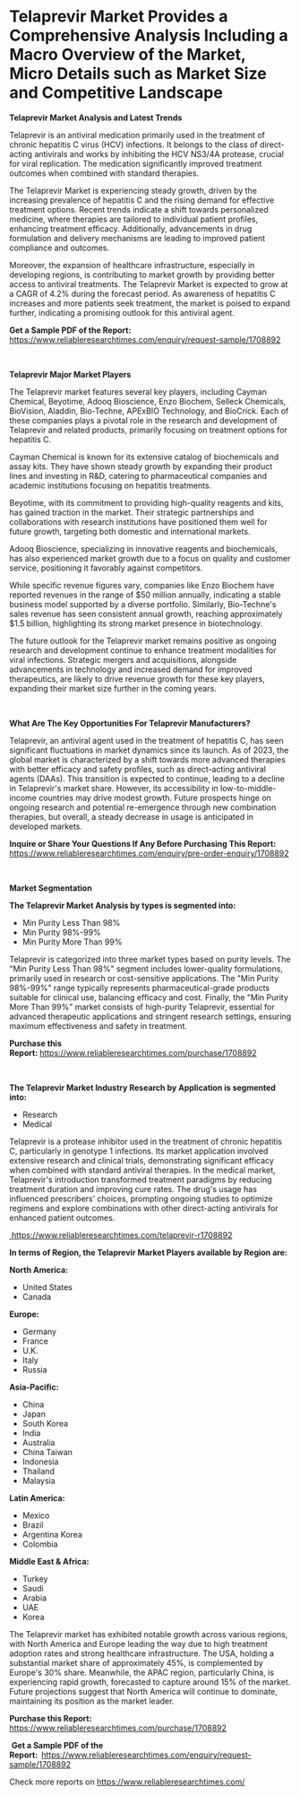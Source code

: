 <p><h1>Telaprevir Market Provides a Comprehensive Analysis Including a Macro Overview of the Market, Micro Details such as Market Size and Competitive Landscape</h1></p><p><strong>Telaprevir Market Analysis and Latest Trends</strong></p>
<p><p>Telaprevir is an antiviral medication primarily used in the treatment of chronic hepatitis C virus (HCV) infections. It belongs to the class of direct-acting antivirals and works by inhibiting the HCV NS3/4A protease, crucial for viral replication. The medication significantly improved treatment outcomes when combined with standard therapies.</p><p>The Telaprevir Market is experiencing steady growth, driven by the increasing prevalence of hepatitis C and the rising demand for effective treatment options. Recent trends indicate a shift towards personalized medicine, where therapies are tailored to individual patient profiles, enhancing treatment efficacy. Additionally, advancements in drug formulation and delivery mechanisms are leading to improved patient compliance and outcomes.</p><p>Moreover, the expansion of healthcare infrastructure, especially in developing regions, is contributing to market growth by providing better access to antiviral treatments. The Telaprevir Market is expected to grow at a CAGR of 4.2% during the forecast period. As awareness of hepatitis C increases and more patients seek treatment, the market is poised to expand further, indicating a promising outlook for this antiviral agent.</p></p>
<p><strong>Get a Sample PDF of the Report:&nbsp;</strong> <a href="https://www.reliableresearchtimes.com/enquiry/request-sample/1708892?utm_campaign=2779&utm_medium=2&utm_source=Github&utm_content=ia&utm_term=27032025&utm_id=telaprevir">https://www.reliableresearchtimes.com/enquiry/request-sample/1708892</a></p>
<p>&nbsp;</p>
<p><strong>Telaprevir Major Market Players</strong></p>
<p><p>The Telaprevir market features several key players, including Cayman Chemical, Beyotime, Adooq Bioscience, Enzo Biochem, Selleck Chemicals, BioVision, Aladdin, Bio-Techne, APExBIO Technology, and BioCrick. Each of these companies plays a pivotal role in the research and development of Telaprevir and related products, primarily focusing on treatment options for hepatitis C.</p><p>Cayman Chemical is known for its extensive catalog of biochemicals and assay kits. They have shown steady growth by expanding their product lines and investing in R&D, catering to pharmaceutical companies and academic institutions focusing on hepatitis treatments.</p><p>Beyotime, with its commitment to providing high-quality reagents and kits, has gained traction in the market. Their strategic partnerships and collaborations with research institutions have positioned them well for future growth, targeting both domestic and international markets.</p><p>Adooq Bioscience, specializing in innovative reagents and biochemicals, has also experienced market growth due to a focus on quality and customer service, positioning it favorably against competitors.</p><p>While specific revenue figures vary, companies like Enzo Biochem have reported revenues in the range of $50 million annually, indicating a stable business model supported by a diverse portfolio. Similarly, Bio-Techne's sales revenue has seen consistent annual growth, reaching approximately $1.5 billion, highlighting its strong market presence in biotechnology.</p><p>The future outlook for the Telaprevir market remains positive as ongoing research and development continue to enhance treatment modalities for viral infections. Strategic mergers and acquisitions, alongside advancements in technology and increased demand for improved therapeutics, are likely to drive revenue growth for these key players, expanding their market size further in the coming years.</p></p>
<p>&nbsp;</p>
<p><strong>What Are The Key Opportunities For Telaprevir Manufacturers?</strong></p>
<p><p>Telaprevir, an antiviral agent used in the treatment of hepatitis C, has seen significant fluctuations in market dynamics since its launch. As of 2023, the global market is characterized by a shift towards more advanced therapies with better efficacy and safety profiles, such as direct-acting antiviral agents (DAAs). This transition is expected to continue, leading to a decline in Telaprevir's market share. However, its accessibility in low-to-middle-income countries may drive modest growth. Future prospects hinge on ongoing research and potential re-emergence through new combination therapies, but overall, a steady decrease in usage is anticipated in developed markets.</p></p>
<p><strong>Inquire or Share Your Questions If Any Before Purchasing This Report:</strong> <a href="https://www.reliableresearchtimes.com/enquiry/pre-order-enquiry/1708892?utm_campaign=2779&utm_medium=2&utm_source=Github&utm_content=ia&utm_term=27032025&utm_id=telaprevir">https://www.reliableresearchtimes.com/enquiry/pre-order-enquiry/1708892</a></p>
<p>&nbsp;</p>
<p><strong>Market Segmentation</strong></p>
<p><strong>The Telaprevir Market Analysis by types is segmented into:</strong></p>
<p><ul><li>Min Purity Less Than 98%</li><li>Min Purity 98%-99%</li><li>Min Purity More Than 99%</li></ul></p>
<p><p>Telaprevir is categorized into three market types based on purity levels. The "Min Purity Less Than 98%" segment includes lower-quality formulations, primarily used in research or cost-sensitive applications. The "Min Purity 98%-99%" range typically represents pharmaceutical-grade products suitable for clinical use, balancing efficacy and cost. Finally, the "Min Purity More Than 99%" market consists of high-purity Telaprevir, essential for advanced therapeutic applications and stringent research settings, ensuring maximum effectiveness and safety in treatment.</p></p>
<p><strong>Purchase this Report:&nbsp;</strong><a href="https://www.reliableresearchtimes.com/purchase/1708892?utm_campaign=2779&utm_medium=2&utm_source=Github&utm_content=ia&utm_term=27032025&utm_id=telaprevir">https://www.reliableresearchtimes.com/purchase/1708892</a></p>
<p>&nbsp;</p>
<p><strong>The Telaprevir Market Industry Research by Application is segmented into:</strong></p>
<p><ul><li>Research</li><li>Medical</li></ul></p>
<p><p>Telaprevir is a protease inhibitor used in the treatment of chronic hepatitis C, particularly in genotype 1 infections. Its market application involved extensive research and clinical trials, demonstrating significant efficacy when combined with standard antiviral therapies. In the medical market, Telaprevir's introduction transformed treatment paradigms by reducing treatment duration and improving cure rates. The drug's usage has influenced prescribers’ choices, prompting ongoing studies to optimize regimens and explore combinations with other direct-acting antivirals for enhanced patient outcomes.</p></p>
<p><a href="https://www.reliableresearchtimes.com/telaprevir-r1708892?utm_campaign=2779&utm_medium=2&utm_source=Github&utm_content=ia&utm_term=27032025&utm_id=telaprevir">&nbsp;https://www.reliableresearchtimes.com/telaprevir-r1708892</a></p>
<p><strong>In terms of Region, the Telaprevir Market Players available by Region are:</strong></p>
<p>
    <p> <strong> North America: </strong>
        <ul>
            <li>United States</li>
            <li>Canada</li>
        </ul>
        </p> 
    <p> <strong> Europe: </strong>
        <ul>
            <li>Germany</li>
            <li>France</li>
            <li>U.K.</li>
            <li>Italy</li>
            <li>Russia</li>
        </ul>
        </p> 
    <p> <strong> Asia-Pacific: </strong>
        <ul>
            <li>China</li>
            <li>Japan</li>
            <li>South Korea</li>
            <li>India</li>
            <li>Australia</li>
            <li>China Taiwan</li>
            <li>Indonesia</li>
            <li>Thailand</li>
            <li>Malaysia</li>
        </ul>
        </p> 
    <p> <strong> Latin America: </strong>
        <ul>
            <li>Mexico</li>
            <li>Brazil</li>
            <li>Argentina Korea</li>
            <li>Colombia</li>
        </ul>
        </p> 
    <p> <strong> Middle East & Africa: </strong>
        <ul>
            <li>Turkey</li>
            <li>Saudi</li>
            <li>Arabia</li>
            <li>UAE</li>
            <li>Korea</li>
        </ul>
    </p>
    </p>
<p><p>The Telaprevir market has exhibited notable growth across various regions, with North America and Europe leading the way due to high treatment adoption rates and strong healthcare infrastructure. The USA, holding a substantial market share of approximately 45%, is complemented by Europe's 30% share. Meanwhile, the APAC region, particularly China, is experiencing rapid growth, forecasted to capture around 15% of the market. Future projections suggest that North America will continue to dominate, maintaining its position as the market leader.</p></p>
<p><strong>Purchase this Report: </strong><a href="https://www.reliableresearchtimes.com/purchase/1708892?utm_campaign=2779&utm_medium=2&utm_source=Github&utm_content=ia&utm_term=27032025&utm_id=telaprevir">https://www.reliableresearchtimes.com/purchase/1708892</a></p>
<p>&nbsp;<strong>Get a Sample PDF of the Report:&nbsp;&nbsp;</strong><a href="https://www.reliableresearchtimes.com/enquiry/request-sample/1708892?utm_campaign=2779&utm_medium=2&utm_source=Github&utm_content=ia&utm_term=27032025&utm_id=telaprevir">https://www.reliableresearchtimes.com/enquiry/request-sample/1708892</a></p>
<p><strong></strong></p>
<p>Check more reports on <a href="https://www.reliableresearchtimes.com/?utm_campaign=2779&utm_medium=2&utm_source=Github&utm_content=ia&utm_term=27032025&utm_id=telaprevir">https://www.reliableresearchtimes.com/</a></p>
